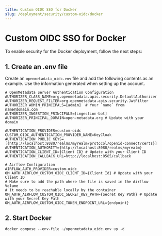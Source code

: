 ```yaml
---
title: Custom OIDC SSO for Docker
slug: /deployment/security/custom-oidc/docker
---
```


# Custom OIDC SSO for Docker

To enable security for the Docker deployment, follow the next steps:

## 1. Create an .env file

Create an `openmetadata_oidc.env` file and add the following contents as an example. Use the information
generated when setting up the account.

```shell
# OpenMetadata Server Authentication Configuration
AUTHORIZER_CLASS_NAME=org.openmetadata.apis.security.DefaultAuthorizer
AUTHORIZER_REQUEST_FILTER=org.openmetadata.apis.security.JwtFilter
AUTHORIZER_ADMIN_PRINCIPALS=[admin]  # Your `name` from name@domain.com
AUTHORIZER_INGESTION_PRINCIPALS=[ingestion-bot]
AUTHORIZER_PRINCIPAL_DOMAIN=open-metadata.org # Update with your domain

AUTHENTICATION_PROVIDER=custom-oidc
CUSTOM_OIDC_AUTHENTICATION_PROVIDER_NAME=KeyCloak
AUTHENTICATION_PUBLIC_KEYS=[{http://localhost:8080/realms/myrealm/protocol/openid-connect/certs}]
AUTHENTICATION_AUTHORITY={http://localhost:8080/realms/myrealm}
AUTHENTICATION_CLIENT_ID={Client ID} # Update with your Client ID
AUTHENTICATION_CALLBACK_URL=http://localhost:8585/callback

# Airflow Configuration
AIRFLOW_AUTH_PROVIDER=custom-oidc
OM_AUTH_AIRFLOW_CUSTOM_OIDC_CLIENT_ID={Client Id} # Update with your Client ID
# Make sure to add the path where the file is saved in the Airflow Volume
# It needs to be reachable locally by the container
OM_AUTH_AIRFLOW_CUSTOM_OIDC_SECRET_KEY_PATH={Secret Key Path} # Update with your Secret Key Path
OM_AUTH_AIRFLOW_CUSTOM_OIDC_TOKEN_ENDPOINT_URL={endpoint} 
```

## 2. Start Docker

```commandline
docker compose --env-file ~/openmetadata_oidc.env up -d
```
